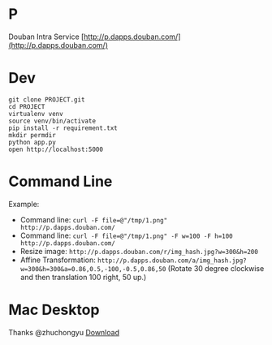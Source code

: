 P
====

Douban Intra Service [http://p.dapps.douban.com/](http://p.dapps.douban.com/)

Dev
====
```
git clone PROJECT.git
cd PROJECT
virtualenv venv
source venv/bin/activate
pip install -r requirement.txt
mkdir permdir
python app.py
open http://localhost:5000
```

Command Line
====
Example:

 * Command line: ``curl -F file=@"/tmp/1.png" http://p.dapps.douban.com/``
 * Command line: ``curl -F file=@"/tmp/1.png" -F w=100 -F h=100 http://p.dapps.douban.com/``
 * Resize image: ``http://p.dapps.douban.com/r/img_hash.jpg?w=300&h=200``
 * Affine Transformation:
     ``http://p.dapps.douban.com/a/img_hash.jpg?w=300&h=300&a=0.86,0.5,-100,-0.5,0.86,50``
     (Rotate 30 degree clockwise and then translation 100 right, 50 up.)

Mac Desktop
====
Thanks @zhuchongyu [Download](http://d.dapps.douban.com/_upload/DoubanP.zip)
